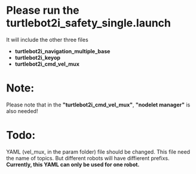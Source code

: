 # Please run the **turtlebot2i_safety_single.launch**

It will include the other three files
- **turtlebot2i_navigation_multiple_base**
- **turtlebot2i_keyop**
- **turtlebot2i_cmd_vel_mux**

# Note:

Please note that in the **"turtlebot2i_cmd_vel_mux"**, **"nodelet manager"** is also needed!

# Todo:

YAML (vel_mux, in the param folder) file should be changed. This file need the name of topics. But different robots will have diffierent prefixs. **Currently, this YAML can only be used for one robot.**
